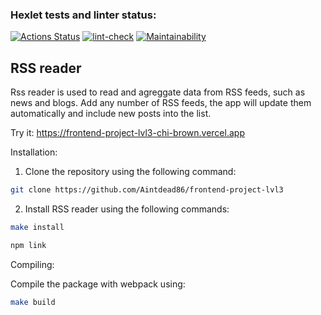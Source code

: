 ### Hexlet tests and linter status:
[![Actions Status](https://github.com/Aintdead86/frontend-project-lvl3/workflows/hexlet-check/badge.svg)](https://github.com/Aintdead86/frontend-project-lvl3/actions)
[![lint-check](https://github.com/Aintdead86/frontend-project-lvl3/actions/workflows/lint-check.yml/badge.svg)](https://github.com/Aintdead86/frontend-project-lvl3/actions/workflows/lint-check.yml)
[![Maintainability](https://api.codeclimate.com/v1/badges/c9a27cf2af702524146f/maintainability)](https://codeclimate.com/github/Aintdead86/frontend-project-lvl3/maintainability)

## RSS reader

Rss reader is used to read and agreggate data from RSS feeds, such as news and blogs. Add any number of RSS feeds, the app will update them automatically and include new posts into the list.

Try it: https://frontend-project-lvl3-chi-brown.vercel.app

Installation:
1. Clone the repository using the following command:
```sh 
git clone https://github.com/Aintdead86/frontend-project-lvl3
```

2. Install RSS reader using the following commands:

```sh
make install
```

```sh
npm link
```
Compiling:

Compile the package with webpack using:

```sh
make build
```



